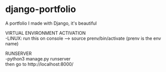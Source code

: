 # django-portfolio
A portfolio I made with Django, it's beautiful

VIRTUAL ENVIRONMENT ACTIVATION
<br>-LINUX: run this on console --> source prenv/bin/activate
(prenv is the env name)

RUNSERVER
<br>-python3 manage.py runserver
<br>then go to http://localhost:8000/

